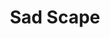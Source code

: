 ---
pid: LLP480
title: Sad Scape
location_transcription: Near 30th St Overlooking Schykill
zipcode: '19004'
outside_phl: 'Bala Cynwyd PA '
neighborhood: Bala CynWyd
age: '23'
age_range: 20-29
instagram: 
image_file_name: LLP_480.jpg
proposal_transcription: "//SAD// written on the tallest skyscraper in LED lights"
topic: Architecture,Unknown
topic_summary: 0, 0
type: Building,Digital Project,Projection
keywords_other: LED, skyscraper, emotions, sad
credit: Raj
image_labels: 
twitter: 
facebook: 
permalink: "/monuments/llp480/"
layout: item-page
---